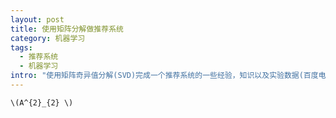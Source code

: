 ```yaml
--- 
layout: post
title: 使用矩阵分解做推荐系统
category: 机器学习
tags:
  - 推荐系统
  - 机器学习
intro: "使用矩阵奇异值分解(SVD)完成一个推荐系统的一些经验，知识以及实验数据(百度电影推荐算法大赛)。"
---
```


`\(A^{2}_{2} \)`